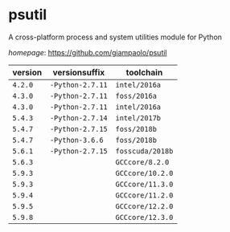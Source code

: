 # psutil

A cross-platform process and system utilities module for Python

*homepage*: <https://github.com/giampaolo/psutil>

version | versionsuffix | toolchain
--------|---------------|----------
``4.2.0`` | ``-Python-2.7.11`` | ``intel/2016a``
``4.3.0`` | ``-Python-2.7.11`` | ``foss/2016a``
``4.3.0`` | ``-Python-2.7.11`` | ``intel/2016a``
``5.4.3`` | ``-Python-2.7.14`` | ``intel/2017b``
``5.4.7`` | ``-Python-2.7.15`` | ``foss/2018b``
``5.4.7`` | ``-Python-3.6.6`` | ``foss/2018b``
``5.6.1`` | ``-Python-2.7.15`` | ``fosscuda/2018b``
``5.6.3`` |  | ``GCCcore/8.2.0``
``5.9.3`` |  | ``GCCcore/10.2.0``
``5.9.3`` |  | ``GCCcore/11.3.0``
``5.9.4`` |  | ``GCCcore/11.2.0``
``5.9.5`` |  | ``GCCcore/12.2.0``
``5.9.8`` |  | ``GCCcore/12.3.0``
